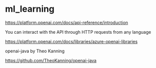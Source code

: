 # ml_learninghttps://platform.openai.com/docs/api-reference/introductionYou can interact with the API through HTTP requests from any languagehttps://platform.openai.com/docs/libraries/azure-openai-librariesopenai-java by Theo Kanninghttps://github.com/TheoKanning/openai-java